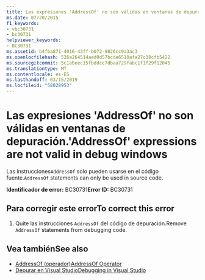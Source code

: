 ```yaml
---
title: Las expresiones 'AddressOf' no son válidas en ventanas de depuración.
ms.date: 07/20/2015
f1_keywords:
- vbc30731
- bc30731
helpviewer_keywords:
- BC30731
ms.assetid: b4fba871-4016-43ff-b072-9826cc9a3ac3
ms.openlocfilehash: 526a264514aed0d57bcde6510afa27c38cfb5422
ms.sourcegitcommit: 5c1abeec15fbddcc7dbaa729fabc1f1f29f12045
ms.translationtype: MT
ms.contentlocale: es-ES
ms.lasthandoff: 03/15/2019
ms.locfileid: "58028953"
---
```

# <a name="addressof-expressions-are-not-valid-in-debug-windows"></a><span data-ttu-id="48507-102">Las expresiones 'AddressOf' no son válidas en ventanas de depuración.</span><span class="sxs-lookup"><span data-stu-id="48507-102">'AddressOf' expressions are not valid in debug windows</span></span>
<span data-ttu-id="48507-103">Las instrucciones`AddressOf` solo pueden usarse en el código fuente.</span><span class="sxs-lookup"><span data-stu-id="48507-103">`AddressOf` statements can only be used in source code.</span></span>  
  
 <span data-ttu-id="48507-104">**Identificador de error:** BC30731</span><span class="sxs-lookup"><span data-stu-id="48507-104">**Error ID:** BC30731</span></span>  
  
## <a name="to-correct-this-error"></a><span data-ttu-id="48507-105">Para corregir este error</span><span class="sxs-lookup"><span data-stu-id="48507-105">To correct this error</span></span>  
  
1.  <span data-ttu-id="48507-106">Quite las instrucciones `AddressOf` del código de depuración.</span><span class="sxs-lookup"><span data-stu-id="48507-106">Remove `AddressOf` statements from debugging code.</span></span>  
  
## <a name="see-also"></a><span data-ttu-id="48507-107">Vea también</span><span class="sxs-lookup"><span data-stu-id="48507-107">See also</span></span>

- [<span data-ttu-id="48507-108">AddressOf (operador)</span><span class="sxs-lookup"><span data-stu-id="48507-108">AddressOf Operator</span></span>](../../visual-basic/language-reference/operators/addressof-operator.md)
- [<span data-ttu-id="48507-109">Depurar en Visual Studio</span><span class="sxs-lookup"><span data-stu-id="48507-109">Debugging in Visual Studio</span></span>](/visualstudio/debugger/debugging-in-visual-studio)
